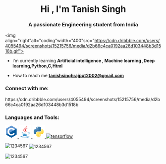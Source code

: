 <h1 align="center">Hi , I'm Tanish Singh</h1>
<h3 align="center">A passionate Engineering student from India</h3>

<img align="right"alt="coding"width="400"src="https://cdn.dribbble.com/users/4055494/screenshots/15215756/media/d2b66c4ca0192aa26d103448b3d1518b.gif">

-  I’m currently learning **Artificial intelligence , Machine learning ,Deep learning,Python,C,Html**

-  How to reach me **tanishsinghrajput2002@gmail.com**

<h3 align="left">Connect with me:</h3>https://cdn.dribbble.com/users/4055494/screenshots/15215756/media/d2b66c4ca0192aa26d103448b3d1518b
<p align="left">
</p>

<h3 align="left">Languages and Tools:</h3>
<p align="left"> <a href="https://www.cprogramming.com/" target="_blank" rel="noreferrer"> <img src="https://raw.githubusercontent.com/devicons/devicon/master/icons/c/c-original.svg" alt="c" width="40" height="40"/> </a> <a href="https://www.java.com" target="_blank" rel="noreferrer"> <img src="https://raw.githubusercontent.com/devicons/devicon/master/icons/java/java-original.svg" alt="java" width="40" height="40"/> </a> <a href="https://www.python.org" target="_blank" rel="noreferrer"> <img src="https://raw.githubusercontent.com/devicons/devicon/master/icons/python/python-original.svg" alt="python" width="40" height="40"/> </a> <a href="https://www.tensorflow.org" target="_blank" rel="noreferrer"> <img src="https://www.vectorlogo.zone/logos/tensorflow/tensorflow-icon.svg" alt="tensorflow" width="40" height="40"/> </a> </p>

<p><img align="left" src="https://github-readme-stats.vercel.app/api/top-langs?username=1234567&show_icons=true&locale=en&layout=compact" alt="1234567" /></p>

<p>&nbsp;<img align="center" src="https://github-readme-stats.vercel.app/api?username=1234567&show_icons=true&locale=en" alt="1234567" /></p>

<p><img align="center" src="https://github-readme-streak-stats.herokuapp.com/?user=1234567&" alt="1234567" /></p>




